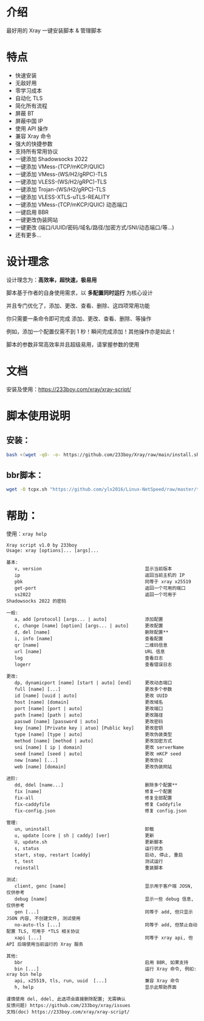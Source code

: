 # 介绍

最好用的 Xray 一键安装脚本 & 管理脚本

# 特点

- 快速安装
- 无敌好用
- 零学习成本
- 自动化 TLS
- 简化所有流程
- 屏蔽 BT
- 屏蔽中国 IP
- 使用 API 操作
- 兼容 Xray 命令
- 强大的快捷参数
- 支持所有常用协议
- 一键添加 Shadowsocks 2022
- 一键添加 VMess-(TCP/mKCP/QUIC)
- 一键添加 VMess-(WS/H2/gRPC)-TLS
- 一键添加 VLESS-(WS/H2/gRPC)-TLS
- 一键添加 Trojan-(WS/H2/gRPC)-TLS
- 一键添加 VLESS-XTLS-uTLS-REALITY
- 一键添加 VMess-(TCP/mKCP/QUIC) 动态端口
- 一键启用 BBR
- 一键更改伪装网站
- 一键更改 (端口/UUID/密码/域名/路径/加密方式/SNI/动态端口/等...)
- 还有更多...

# 设计理念

设计理念为：**高效率，超快速，极易用**

脚本基于作者的自身使用需求，以 **多配置同时运行** 为核心设计

并且专门优化了，添加、更改、查看、删除、这四项常用功能

你只需要一条命令即可完成 添加、更改、查看、删除、等操作

例如，添加一个配置仅需不到 1 秒！瞬间完成添加！其他操作亦是如此！

脚本的参数非常高效率并且超级易用，请掌握参数的使用

# 文档

安装及使用：https://233boy.com/xray/xray-script/

# 脚本使用说明

## 安装：

```bash
bash <(wget -qO- -o- https://github.com/233boy/Xray/raw/main/install.sh)
```

## bbr脚本：

```bash
wget -O tcpx.sh "https://github.com/ylx2016/Linux-NetSpeed/raw/master/tcpx.sh" && chmod +x tcpx.sh && ./tcpx.sh
```



# 帮助：

使用：`xray help`

```
Xray script v1.0 by 233boy
Usage: xray [options]... [args]...

基本:
   v, version                                      显示当前版本
   ip                                              返回当前主机的 IP
   pbk                                             同等于 xray x25519
   get-port                                        返回一个可用的端口
   ss2022                                          返回一个可用于 Shadowsocks 2022 的密码

一般:
   a, add [protocol] [args... | auto]              添加配置
   c, change [name] [option] [args... | auto]      更改配置
   d, del [name]                                   删除配置**
   i, info [name]                                  查看配置
   qr [name]                                       二维码信息
   url [name]                                      URL 信息
   log                                             查看日志
   logerr                                          查看错误日志

更改:
   dp, dynamicport [name] [start | auto] [end]     更改动态端口
   full [name] [...]                               更改多个参数
   id [name] [uuid | auto]                         更改 UUID
   host [name] [domain]                            更改域名
   port [name] [port | auto]                       更改端口
   path [name] [path | auto]                       更改路径
   passwd [name] [password | auto]                 更改密码
   key [name] [Private key | atuo] [Public key]    更改密钥
   type [name] [type | auto]                       更改伪装类型
   method [name] [method | auto]                   更改加密方式
   sni [name] [ ip | domain]                       更改 serverName
   seed [name] [seed | auto]                       更改 mKCP seed
   new [name] [...]                                更改协议
   web [name] [domain]                             更改伪装网站

进阶:
   dd, ddel [name...]                              删除多个配置**
   fix [name]                                      修复一个配置
   fix-all                                         修复全部配置
   fix-caddyfile                                   修复 Caddyfile
   fix-config.json                                 修复 config.json

管理:
   un, uninstall                                   卸载
   u, update [core | sh | caddy] [ver]             更新
   U, update.sh                                    更新脚本
   s, status                                       运行状态
   start, stop, restart [caddy]                    启动, 停止, 重启
   t, test                                         测试运行
   reinstall                                       重装脚本

测试:
   client, genc [name]                             显示用于客户端 JOSN, 仅供参考
   debug [name]                                    显示一些 debug 信息, 仅供参考
   gen [...]                                       同等于 add, 但只显示 JSON 内容, 不创建文件, 测试使用
   no-auto-tls [...]                               同等于 add, 但禁止自动配置 TLS, 可用于 *TLS 相关协议
   xapi [...]                                      同等于 xray api, 但 API 后端使用当前运行的 Xray 服务

其他:
   bbr                                             启用 BBR, 如果支持
   bin [...]                                       运行 Xray 命令, 例如: xray bin help
   api, x25519, tls, run, uuid  [...]              兼容 Xray 命令
   h, help                                         显示此帮助界面

谨慎使用 del, ddel, 此选项会直接删除配置; 无需确认
反馈问题) https://github.com/233boy/xray/issues
文档(doc) https://233boy.com/xray/xray-script/
```
